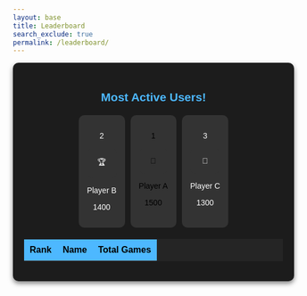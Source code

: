 ```yaml
---
layout: base 
title: Leaderboard
search_exclude: true
permalink: /leaderboard/
---
```



<style>
    .leaderboard {
        max-width: 600px;
        margin: auto;
        text-align: center;
        font-family: Arial, sans-serif;
        background: #1c1c1c;
        color: white;
        padding: 20px;
        border-radius: 10px;
        box-shadow: 0 4px 8px rgba(0, 0, 0, 0.5);
    }

    h2 {
        margin-bottom: 20px;
        color: #4db8ff;
    }

    .podium {
        display: flex;
        justify-content: center;
        gap: 10px;
        margin-bottom: 20px;
    }

    .podium div {
        background: #333;
        padding: 15px;
        border-radius: 10px;
        text-align: center;
    }

    .first { background: gold; color: black; }
    .second { background: silver; }
    .third { background: #cd7f32; }

    table {
        width: 100%;
        border-collapse: collapse;
        background: #252525;
        color: white;
    }

    th, td {
        padding: 10px;
        border-bottom: 1px solid #444;
    }

    th {
        background: #4db8ff;
        color: black;
    }

    tr:hover {
        background: #333;
    }
</style>

<div class="leaderboard">
    <h2>Most Active Users!</h2>
    <div class="podium">
        <div class="second place">
            <p>2</p>
            <div class="avatar">🏆</div>
            <p id="second-name">Player B</p>
            <p id="second-score">1400</p>
        </div>
        <div class="first place">
            <p>1</p>
            <div class="avatar">🥇</div>
            <p id="first-name">Player A</p>
            <p id="first-score">1500</p>
        </div>
        <div class="third place">
            <p>3</p>
            <div class="avatar">🥉</div>
            <p id="third-name">Player C</p>
            <p id="third-score">1300</p>
        </div>
    </div>
    <table>
        <thead>
            <tr>
                <th>Rank</th>
                <th>Name</th>
                <th>Total Games</th>
            </tr>
        </thead>
        <tbody id="leaderboard-body">
        </tbody>
    </table>
</div>

<script type="module">
    import { pythonURI, fetchOptions } from '/sprint4_frontend/assets/js/api/config.js';

    async function fetchGames(){
        try {
            const response = await fetch(`${pythonURI}/api/pastgames`, fetchOptions);
            if (!response.ok) {
                throw new Error('Failed to fetch groups: ' + response.statusText);
            }

            const games = await response.json();
            const leaderboardBody = document.getElementById("leaderboard-body");
            leaderboardBody.innerHTML = "";

            games.sort((a, b) => (b.number_of_wins + b.number_of_losses) - (a.number_of_wins + a.number_of_losses));

            games.forEach((game, index) => {
                const score = game.number_of_wins + game.number_of_losses;
                const row = `<tr>
                    <td>${index + 1}</td>
                    <td>${game.user_name}</td>
                    <td>${score}</td>
                </tr>`;
                leaderboardBody.innerHTML += row;
            });

            if (games.length > 0) {
                document.getElementById("first-name").textContent = games[0].user_name;
                document.getElementById("first-score").textContent = games[0].number_of_wins + games[0].number_of_losses;
            }
            if (games.length > 1) {
                document.getElementById("second-name").textContent = games[1].user_name;
                document.getElementById("second-score").textContent = games[1].number_of_wins + games[1].number_of_losses;
            }
            if (games.length > 2) {
                document.getElementById("third-name").textContent = games[2].user_name;
                document.getElementById("third-score").textContent = games[2].number_of_wins + games[2].number_of_losses;
            }
        } catch (error) {
            console.error('Error fetching entries:', error);
        }
    }

    fetchGames();
</script>
